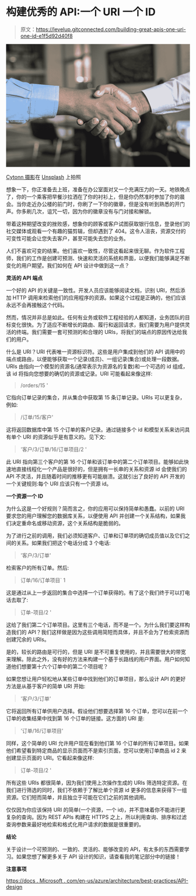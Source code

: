 # 构建优秀的 API:一个 URI 一个 ID

> 原文：<https://levelup.gitconnected.com/building-great-apis-one-uri-one-id-e1f5d92d40f8>

![](img/58838083702e339d6cc6e99e49e2db76.png)

[Cytonn 摄影](https://unsplash.com/@cytonn_photography?utm_source=medium&utm_medium=referral)在 [Unsplash](https://unsplash.com?utm_source=medium&utm_medium=referral) 上拍照

想象一下，你正准备去上班，准备在办公室面对又一个充满压力的一天。地铁晚点了，你的一个乘客把早餐沙拉洒在了你的衬衫上，但是你仍然准时参加了你的晨会。当你走近办公楼的前门时，你刷了一下你的徽章，但是没有听到熟悉的开门声。你多刷几次，诅咒一切，因为你的徽章没有与门对接和解锁。

带着这种期望改变的挫败感，想象你的顾客或客户试图获取银行信息，登录他们的社交媒体或观看一个有趣的猫剪辑，但却遇到了 404。这令人沮丧，资源交付的可变性可能会让您失去客户，甚至可能失去您的业务。

人们不喜欢可变的结果。他们喜欢一致性，尽管这看起来很无聊。作为软件工程师，我们的工作是创建可预测、快速和灵活的系统和界面，以便我们能够满足不断变化的用户期望。我们如何在 API 设计中做到这一点？

**灵活的 API 端点**

一个好的 API 的关键是一致性。开发人员应该能够阅读文档，识别 URI，然后添加 HTTP 调用来检索他们的应用程序的资源。如果这个过程是正确的，他们应该永远不会再接触这个代码。

然而，情况并非总是如此。任何有业务或软件工程经验的人都知道，业务团队的目标变化很快。为了适应不断增长的路由、履行和返回请求，我们需要为用户提供灵活的终端。我们需要一套可预测的和合理的 URIs，将我们的端点的原因传达给我们的用户。

什么是 URI？URI 代表唯一资源标识符。这些是用户集成到他们的 API 调用中的端点或路由，以便能够获取一个记录(成员)、一组记录(集合)或处理一段数据。URIs 由指向一个模型的资源名(通常表示为资源名的复数)和一个可选的 id 组成，该 id 将指向您想要的确切的资源或记录。URI 可能看起来像这样:

> /orders/15 '

它指向订单记录的集合，并从集合中获取第 15 条订单记录。URIs 可以更复杂，例如:

> /订单/15/客户'

这将返回数据库中第 15 个订单的客户记录。通过链接多个 id 和模型关系来访问具有单个 URI 的资源似乎是有意义的。见下文:

> '客户/3/订单/16/订单项目/2 '

此 URI 指向第三个客户的第 16 个订单和该订单中的第二个订单项目。能够如此快速地直接线程化一个产品是很好的，但是拥有一长串的关系和资源 id 会使我们的 API 不灵活，并且随着时间的推移更有可能崩溃。这就引出了良好的 API 开发的一个关键规则:每个 URI 应该只有一个资源 id。

**一个资源一个 ID**

为什么这是一个好规则？简而言之，你的应用可以保持简单和愚蠢。以前的 URI 要求您的用户理解您的数据库关系，以便使用 API 并创建一个关系结构，如果我们决定重命名或移动资源，这个关系结构是脆弱的。

为了进行之前的调用，我们必须知道客户、订单和订单项的确切成员值以及它们之间的关系。如果我们把这个电话分成 3 个电话:

> '客户/3/订单'

检索客户的所有订单。然后:

> 订单/16/订单项目` 1

这是通过从上一步返回的集合中选择一个订单获得的。有了这个我们终于可以打电话去取了:

> 订单-项目/2 '

这给了我们第二个订单项目。这里有三个电话，而不是一个。为什么我们要这样构造我们的 API？我们这样做是因为这些调用简短而具体，并且不会为了检索资源而创建冗余的 URIs。

是的，较长的路由是可行的，但是 URI 是不可重复使用的，并且需要很大的带宽来理解。除此之外，没有好的方法来构建一个基于长路线的用户界面。用户如何知道他们想要第十六个订单中的第二个项目呢？

如果您想让用户轻松地从某些订单中找到他们的订单项目，那么设计 API 的更好方法是从基于客户的简单 URI 开始:

> '客户/3/订单'

它将返回所有订单供用户选择。假设他们想要选择第 16 个订单，您可以在前一个订单的收集结果中找到第 16 个订单的链接。这方面的 URI 是:

> '订单/16/订单项目'

同样，这个简单的 URI 允许用户现在看到他们第 16 个订单的所有订单项目。如果他们希望看到特定商品的显示页面而不是索引页面，您可以使用订单商品 id 2 来创建显示页面的 URI。它看起来像这样:

> 订单-项目/2 '

所有这些 URIs 都很简单，因为我们使用上次操作生成的 URIs 筛选特定资源。在我们进行筛选的同时，我们不依赖于了解比单个资源 id 更多的信息来获得下一组资源。它们短而简单，并且独立于可能在它们之前的其他调用。

仅仅因为你应该保持 URI 的简单(一个资源，一个 id)，并不意味着你不能进行更复杂的查询。因为 REST APIs 构建在 HTTPS 之上，所以利用查询、排序和过滤查询参数来最好地检索和格式化用户请求的数据是很重要的。

**结论**

关于设计一个可预测的、一致的、灵活的、能够改变的 API，有太多的东西需要学习。如果您想了解更多关于 API 设计的知识，请查看我的笔记部分中的链接！

**注意事项**

[https://docs . Microsoft . com/en-us/azure/architecture/best-practices/API-design](https://docs.microsoft.com/en-us/azure/architecture/best-practices/api-design)